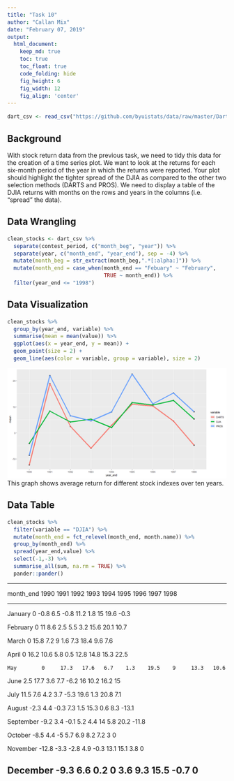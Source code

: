 ```yaml
---
title: "Task 10"
author: "Callan Mix"
date: "February 07, 2019"
output:
  html_document:  
    keep_md: true
    toc: true
    toc_float: true
    code_folding: hide
    fig_height: 6
    fig_width: 12
    fig_align: 'center'
---
```







```r
dart_csv <- read_csv("https://github.com/byuistats/data/raw/master/Dart_Expert_Dow_6month_anova/Dart_Expert_Dow_6month_anova.csv")
```

## Background

With stock return data from the previous task, we need to tidy this data for the creation of a time series plot. We want to look at the returns for each six-month period of the year in which the returns were reported. Your plot should highlight the tighter spread of the DJIA as compared to the other two selection methods (DARTS and PROS). We need to display a table of the DJIA returns with months on the rows and years in the columns (i.e. “spread” the data).

## Data Wrangling


```r
clean_stocks <- dart_csv %>% 
  separate(contest_period, c("month_beg", "year")) %>% 
  separate(year, c("month_end", "year_end"), sep = -4) %>% 
  mutate(month_beg = str_extract(month_beg,".*[:alpha:]")) %>% 
  mutate(month_end = case_when(month_end == "Febuary" ~ "February",
                               TRUE ~ month_end)) %>% 
  filter(year_end <= "1998")
```

## Data Visualization


```r
clean_stocks %>% 
  group_by(year_end, variable) %>% 
  summarise(mean = mean(value)) %>% 
  ggplot(aes(x = year_end, y = mean)) +
  geom_point(size = 2) +
  geom_line(aes(color = variable, group = variable), size = 2)
```

![](Task_10_files/figure-html/plot_data-1.png)<!-- -->
This graph shows average return for different stock indexes over ten years.

## Data Table

```r
clean_stocks %>% 
  filter(variable == "DJIA") %>% 
  mutate(month_end = fct_relevel(month_end, month.name)) %>% 
  group_by(month_end) %>% 
  spread(year_end,value) %>% 
  select(-1,-3) %>% 
  summarise_all(sum, na.rm = TRUE) %>% 
  pander::pander()
```


----------------------------------------------------------------------------
 month_end   1990    1991   1992   1993   1994   1995   1996   1997   1998  
----------- ------- ------ ------ ------ ------ ------ ------ ------ -------
  January      0     -0.8   6.5    -0.8   11.2   1.8     15    19.6   -0.3  

 February      0      11    8.6    2.5    5.5    3.2    15.6   20.1   10.7  

   March       0     15.8   7.2     9     1.6    7.3    18.4   9.6     7.6  

   April       0     16.2   10.6   5.8    0.5    12.8   14.8   15.3   22.5  

    May        0     17.3   17.6   6.7    1.3    19.5    9     13.3   10.6  

   June       2.5    17.7   3.6    7.7    -6.2    16    10.2   16.2    15   

   July      11.5    7.6    4.2    3.7    -5.3   19.6   1.3    20.8    7.1  

  August     -2.3    4.4    -0.3   7.3    1.5    15.3   0.6    8.3    -13.1 

 September   -9.2    3.4    -0.1   5.2    4.4     14    5.8    20.2   -11.8 

  October    -8.5    4.4     -5    5.7    6.9    8.2    7.2     3       0   

 November    -12.8   -3.3   -2.8   4.9    -0.3   13.1   15.1   3.8      0   

 December    -9.3    6.6    0.2     0     3.6    9.3    15.5   -0.7     0   
----------------------------------------------------------------------------

